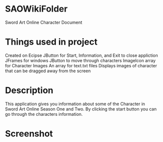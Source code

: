 # SAOWikiFolder
  Sword Art Online Character Document

# Things used in project
  Created on Ecipse 
  JButton for Start, Information, and Exit to close appliction
  JFrames for windows 
  JButton to move through characters
  ImageIcon array for Character Images
  An array for text.txt files
  Displays images of character that can be dragged away from the screen
  
# Description
  This application gives you information about some of the Character
  in Sword Art Online Season One and Two.
  By clicking the start button you can go through the characters information.
 
# Screenshot
  
